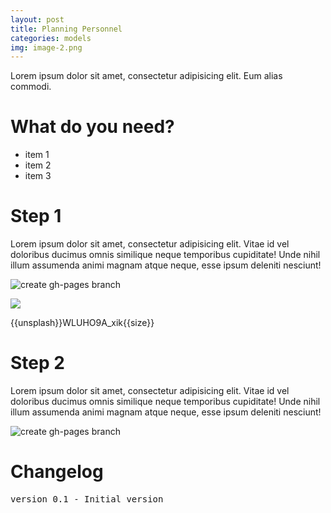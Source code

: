 ```yaml
---
layout: post
title: Planning Personnel
categories: models
img: image-2.png
---
```

Lorem ipsum dolor sit amet, consectetur adipisicing elit. Eum alias commodi.

# What do you need?

- item 1
- item 2
- item 3

# Step 1
Lorem ipsum dolor sit amet, consectetur adipisicing elit. Vitae id vel doloribus ducimus omnis similique neque temporibus cupiditate! Unde nihil illum assumenda animi magnam atque neque, esse ipsum deleniti nesciunt!

![create gh-pages branch]({{site.baseurl}}/images/create-gh-pages-branch.JPG)

<img src="https://source.unsplash.com/WLUHO9A_xik/400x250">

{{unsplash}}WLUHO9A_xik{{size}}

# Step 2
Lorem ipsum dolor sit amet, consectetur adipisicing elit. Vitae id vel doloribus ducimus omnis similique neque temporibus cupiditate! Unde nihil illum assumenda animi magnam atque neque, esse ipsum deleniti nesciunt!

![create gh-pages branch]({{site.baseurl}}/images/create-gh-pages-branch.JPG)

# Changelog
<pre>
version 0.1 - Initial version
</pre>